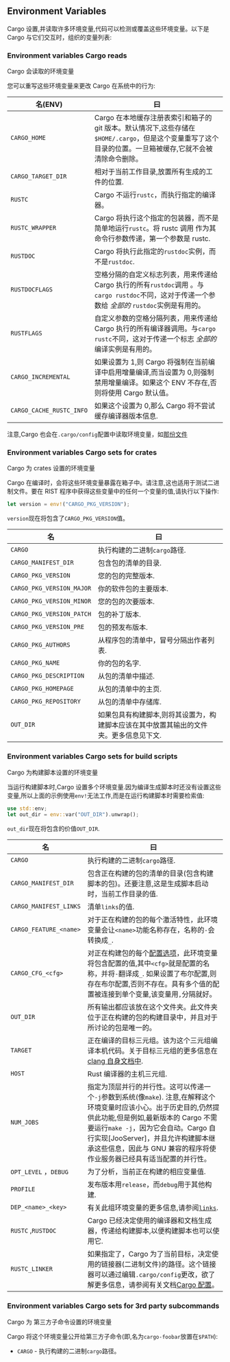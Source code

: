 ## Environment Variables

Cargo 设置,并读取许多环境变量,代码可以检测或覆盖这些环境变量。以下是 Cargo 与它们交互时，组织的变量列表:

### Environment variables Cargo reads

Cargo 会读取的环境变量

您可以重写这些环境变量来更改 Cargo 在系统中的行为:

| 名(ENV)                  | 曰                                                                                                                                                        |
| ------------------------ | --------------------------------------------------------------------------------------------------------------------------------------------------------- |
| `CARGO_HOME`             | Cargo 在本地缓存注册表索引和箱子的 git 版本。默认情况下,这些存储在`$HOME/.cargo`，但是这个变量重写了这个目录的位置。一旦箱被缓存,它就不会被清除命令删除。 |
| `CARGO_TARGET_DIR`       | 相对于当前工作目录,放置所有生成的工件的位置.                                                                                                              |
| `RUSTC`                  | Cargo 不运行`rustc`，而执行指定的编译器。                                                                                                                 |
| `RUSTC_WRAPPER`          | Cargo 将执行这个指定的包装器，而不是简单地运行`rustc`。将 rustc 调用 作为其命令行参数传递，第一个参数是 rustc.                                            |
| `RUSTDOC`                | Cargo 将执行此指定的`rustdoc`实例，而不是`rustdoc`.                                                                                                       |
| `RUSTDOCFLAGS`           | 空格分隔的自定义标志列表，用来传递给 Cargo 执行的所有`rustdoc`调用 。与`cargo rustdoc`不同，这对于传递一个参数给 _全部的_ `rustdoc`实例是有用的。         |
| `RUSTFLAGS`              | 自定义参数的空格分隔列表，用来传递给 Cargo 执行的所有编译器调用。与`cargo rustc`不同，这对于传递一个标志 _全部的_ 编译实例是有用的。                      |
| `CARGO_INCREMENTAL`      | 如果设置为 1,则 Cargo 将强制在当前编译中启用增量编译,而当设置为 0,则强制禁用增量编译。如果这个 ENV 不存在,否则将使用 Cargo 默认值。                       |
| `CARGO_CACHE_RUSTC_INFO` | 如果这个设置为 0,那么 Cargo 将不尝试缓存编译器版本信息.                                                                                                   |

注意,Cargo 也会在`.cargo/config`配置中读取环境变量，如[那份文件][config-env]

[config-env]: ./config.zh.md#environment-variables

### Environment variables Cargo sets for crates

Cargo 为 crates 设置的环境变量

Cargo 在编译时，会将这些环境变量暴露在箱子中。请注意,这也适用于测试二进制文件。要在 RIST 程序中获得这些变量中的任何一个变量的值,请执行以下操作:

```rust
let version = env!("CARGO_PKG_VERSION");
```

`version`现在将包含了`CARGO_PKG_VERSION`值。

| 名                        | 曰                                                                                     |
| ------------------------- | -------------------------------------------------------------------------------------- |
| `CARGO`                   | 执行构建的二进制`cargo`路径.                                                           |
| `CARGO_MANIFEST_DIR`      | 包含包的清单的目录.                                                                    |
| `CARGO_PKG_VERSION`       | 您的包的完整版本.                                                                      |
| `CARGO_PKG_VERSION_MAJOR` | 你的软件包的主要版本.                                                                  |
| `CARGO_PKG_VERSION_MINOR` | 您的包的次要版本.                                                                      |
| `CARGO_PKG_VERSION_PATCH` | 包的补丁版本.                                                                          |
| `CARGO_PKG_VERSION_PRE`   | 包的预发布版本.                                                                        |
| `CARGO_PKG_AUTHORS`       | 从程序包的清单中，冒号分隔出作者列表.                                                  |
| `CARGO_PKG_NAME`          | 你的包的名字.                                                                          |
| `CARGO_PKG_DESCRIPTION`   | 从包的清单中描述.                                                                      |
| `CARGO_PKG_HOMEPAGE`      | 从包的清单中的主页.                                                                    |
| `CARGO_PKG_REPOSITORY`    | 从包的清单中存储库.                                                                    |
| `OUT_DIR`                 | 如果包具有构建脚本,则将其设置为，构建脚本应该在其中放置其输出的文件夹。更多信息见下文. |

### Environment variables Cargo sets for build scripts

Cargo 为构建脚本设置的环境变量

当运行构建脚本时,Cargo 设置多个环境变量.因为编译生成脚本时还没有设置这些变量,所以上面的示例使用`env!`无法工作,而是在运行构建脚本时需要检索值:

```rust
use std::env;
let out_dir = env::var("OUT_DIR").unwrap();
```

`out_dir`现在将包含的价值`OUT_DIR`.

| 名                     | 曰                                                                                                                                                                                                                                                                                                                 |
| ---------------------- | ------------------------------------------------------------------------------------------------------------------------------------------------------------------------------------------------------------------------------------------------------------------------------------------------------------------ |
| `CARGO`                | 执行构建的二进制`cargo`路径.                                                                                                                                                                                                                                                                                       |
| `CARGO_MANIFEST_DIR`   | 包含正在构建的包的清单的目录(包含构建脚本的包)。还要注意,这是生成脚本启动时，当前工作目录的值.                                                                                                                                                                                                                     |
| `CARGO_MANIFEST_LINKS` | 清单`links`的值.                                                                                                                                                                                                                                                                                                   |
| `CARGO_FEATURE_<name>` | 对于正在构建的包的每个激活特性，此环境变量会让`<name>`功能名称存在，名称的`-`会转换成`_`.                                                                                                                                                                                                                          |
| `CARGO_CFG_<cfg>`      | 对正在构建包的每个[配置选项][configuration]，此环境变量将包含配置的值,其中`<cfg>`就是配置的名称，并将`-`翻译成`_`. 如果设置了布尔配置,则存在布尔配置,否则不存在。具有多个值的配置被连接到单个变量,该变量用`,`分隔就好。                                                                                            |
| `OUT_DIR`              | 所有输出都应该放在这个文件夹。此文件夹位于正在构建的包的构建目录中，并且对于所讨论的包是唯一的。                                                                                                                                                                                                                   |
| `TARGET`               | 正在编译的目标三元组。该为这个三元组编译本机代码。关于目标三元组的更多信息在[clang 自身文档中][clang].                                                                                                                                                                                                             |
| `HOST`                 | Rust 编译器的主机三元组.                                                                                                                                                                                                                                                                                           |
| `NUM_JOBS`             | 指定为顶层并行的并行性。这可以传递一个`-j`参数到系统(像`make`). 注意,在解释这个环境变量时应该小心。出于历史目的,仍然提供此功能,但是例如,最新版本的 Cargo 不需要运行`make -j`，因为它会自动。Cargo 自行实现[JooServer]，并且允许构建脚本继承这些信息，因此与 GNU 兼容的程序将使作业服务器已经具有适当配置的并行性。 |
| `OPT_LEVEL` ，`DEBUG`  | 为了分析，当前正在构建的相应变量值.                                                                                                                                                                                                                                                                                |
| `PROFILE`              | 发布版本用`release`，而`debug`用于其他构建.                                                                                                                                                                                                                                                                        |
| `DEP_<name>_<key>`     | 有关此组环境变量的更多信息,请参阅[`links`][links].                                                                                                                                                                                                                                                                 |
| `RUSTC` ,`RUSTDOC`     | Cargo 已经决定使用的编译器和文档生成器，传递给构建脚本,以便构建脚本也可以使用它.                                                                                                                                                                                                                                   |
| `RUSTC_LINKER`         | 如果指定了，Cargo 为了当前目标，决定使用的链接器(二进制文件)的路径。这个链接器可以通过编辑`.cargo/config`更改，欲了解更多信息，请参阅有关文档[Cargo 配置][cargo-config]。                                                                                                                                          |

[links]: ./build-scripts.zh.md#the-links-manifest-key
[configuration]: https://doc.rust-lang.org/reference/attributes.md#conditional-compilation
[clang]: http://clang.llvm.org/docs/CrossCompilation.md#target-triple
[jobserver]: https://www.gnu.org/software/make/manual/html_node/Job-Slots.md
[cargo-config]: ./config.zh.md

### Environment variables Cargo sets for 3rd party subcommands

Cargo 为 第三方子命令设置的环境变量

Cargo 将这个环境变量公开给第三方子命令(即,名为`cargo-foobar`放置在`$PATH`):

- `CARGO` - 执行构建的二进制`cargo`路径。
